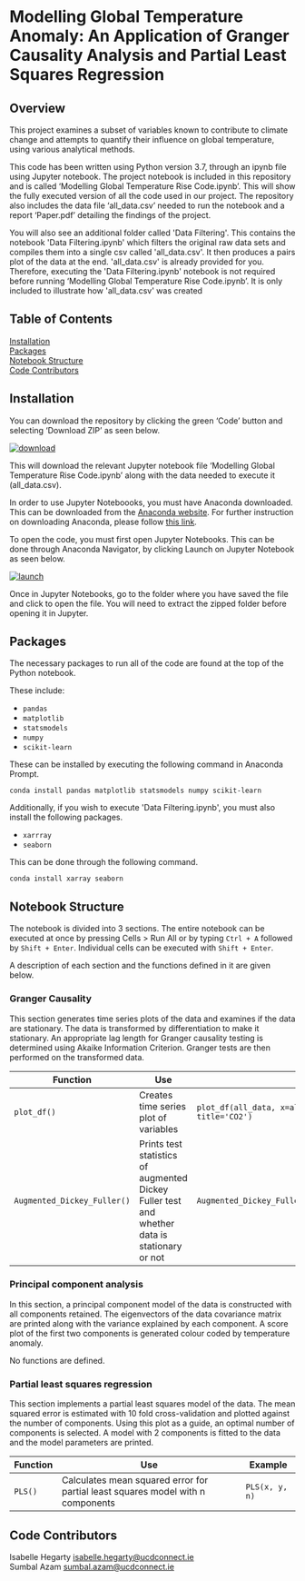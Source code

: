 # Modelling Global Temperature Anomaly: An Application of Granger Causality Analysis and Partial Least Squares Regression


## Overview 
This project examines a subset of variables known to contribute to climate change and attempts to quantify their influence on global temperature, using various analytical methods. 

This code has been written using Python version 3.7, through an ipynb file using Jupyter notebook. The project notebook is included in this repository and is called ‘Modelling Global Temperature Rise Code.ipynb’. This will show the fully executed version of all the code used in our project. The repository also includes the data file ‘all_data.csv’ needed to run the notebook and a report ‘Paper.pdf’ detailing the findings of the project. 

You will also see an additional folder called 'Data Filtering'. This contains the notebook 'Data Filtering.ipynb' which filters the original raw data sets and compiles them into a single csv called 'all_data.csv'. It then produces a pairs plot of the data at the end. 'all_data.csv' is already provided for you. Therefore, executing the 'Data Filtering.ipynb' notebook is not required before running ‘Modelling Global Temperature Rise Code.ipynb’. It is only included to illustrate how 'all_data.csv' was created


## Table of Contents
<a href="#installation">Installation</a>   
<a href="#packages">Packages</a>   
<a href="#notebook-structure">Notebook Structure</a>   
<a href="#code-contributors">Code Contributors</a>   



## Installation
You can download the repository by clicking the green ‘Code’ button and selecting ‘Download ZIP’ as seen below. 

<a href="https://ibb.co/K5hVKB4"><img src="https://i.ibb.co/Prj1DJX/download.png" alt="download" border="0"></a>

This will download the relevant Jupyter notebook file ‘Modelling Global Temperature Rise Code.ipynb’ along with the data needed to execute it (all_data.csv). 

In order to use Jupyter Noteboooks, you must have Anaconda downloaded. This can be downloaded from the <a href="https://www.anaconda.com/products/distribution">Anaconda website</a>. For further instruction on downloading Anaconda, please follow <a href="https://www.geeksforgeeks.org/how-to-install-anaconda-on-windows/">this link</a>. 

To open the code, you must first open Jupyter Notebooks. This can be done through Anaconda Navigator, by clicking Launch on Jupyter Notebook as seen below. 

<a href="https://ibb.co/f9GJ1yX"><img src="https://i.ibb.co/Qkj0bTJ/launch.png" alt="launch" border="0"></a>

Once in Jupyter Notebooks, go to the folder where you have saved the file and click to open the file. You will need to extract the zipped folder before opening it in Jupyter. 

## Packages

The necessary packages to run all of the code are found at the top of the Python notebook. 

These include:
- `pandas`
- `matplotlib`
- `statsmodels`
- `numpy`
- `scikit-learn`

These can be installed by executing the following command in Anaconda Prompt.

`conda install pandas matplotlib statsmodels numpy scikit-learn`

Additionally, if you wish to execute 'Data Filtering.ipynb', you must also install the following packages.

- `xarrray`
- `seaborn`

This can be done through the following command.

`conda install xarray seaborn`

## Notebook Structure
The notebook is divided into 3 sections. The entire notebook can be executed at once by pressing Cells > Run All or by typing `Ctrl + A` followed by `Shift + Enter`. Individual cells can be executed with `Shift + Enter`.   

A description of each section and the functions defined in it are given below.

### Granger Causality
This section generates time series plots of the data and examines if the data are stationary. The data is transformed by differentiation to make it stationary.
An appropriate lag length for Granger causality testing is determined using Akaike Information Criterion. Granger tests are then performed on the transformed data.


<table>
<thead>
  <tr>
    <th>Function</th>
    <th>Use</th>
    <th>Example</th>
  </tr>
</thead>
<tbody>
  <tr>
    <td><code>plot_df()</code></td>
    <td>Creates time series plot of variables</td>
    <td><code>plot_df(all_data, x=all_data.index, y=all_data.co2, title='CO2')</code></td>
  </tr>
  <tr>
    <td><code>Augmented_Dickey_Fuller()</code></td>
    <td>Prints test statistics of augmented Dickey Fuller test and whether data is stationary or not</td>
    <td><code>Augmented_Dickey_Fuller(adfuller(all_data['avg_temp']))</code><br></td>
  </tr>
</tbody>
</table>
  
### Principal component analysis
In this section, a principal component model of the data is constructed with all components retained. The eigenvectors of the data covariance matrix are printed along with the variance explained by each component. A score plot of the first two components is generated colour coded by temperature anomaly. 

No functions are defined.

  
### Partial least squares regression
This section implements a partial least squares model of the data. The mean squared error is estimated with 10 fold cross-validation and plotted against the number of components. Using this plot as a guide, an optimal number of components is selected. A model with 2 components is fitted to the data and the model parameters are printed.

<table>
<thead>
  <tr>
    <th>Function</th>
    <th>Use</th>
    <th>Example</th>
  </tr>
</thead>
<tbody>
  <tr>
    <td><code>PLS()</code></td>
    <td>Calculates mean squared error for partial least squares model with n components</td>
    <td><code>PLS(x, y, n)</code></td>
  </tr>
</tbody>
</table>


## Code Contributors
Isabelle Hegarty isabelle.hegarty@ucdconnect.ie   
Sumbal Azam sumbal.azam@ucdconnect.ie

